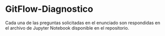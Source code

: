 # GitFlow-Diagnostico

Cada una de las preguntas solicitadas en el enunciado son respondidas en el archivo de Jupyter Notebook disponible en el repositorio.
